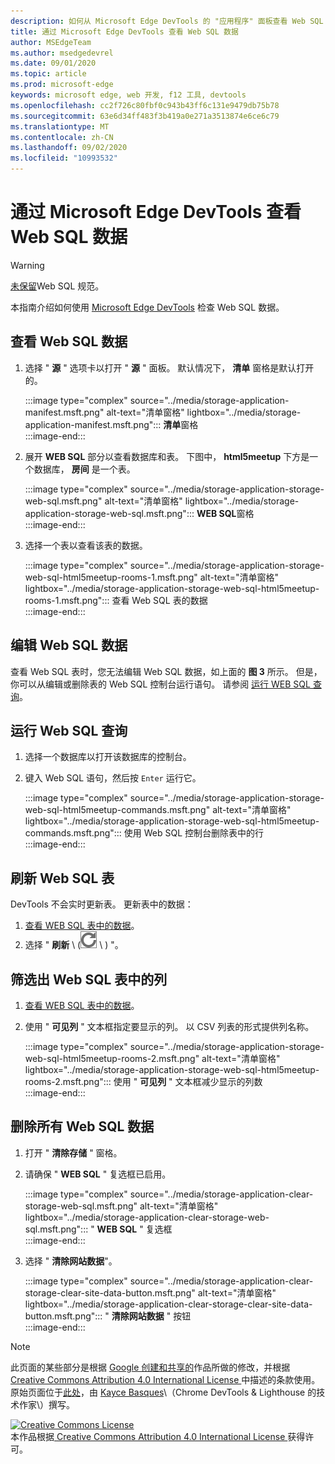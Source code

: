 ```yaml
---
description: 如何从 Microsoft Edge DevTools 的 "应用程序" 面板查看 Web SQL 数据。
title: 通过 Microsoft Edge DevTools 查看 Web SQL 数据
author: MSEdgeTeam
ms.author: msedgedevrel
ms.date: 09/01/2020
ms.topic: article
ms.prod: microsoft-edge
keywords: microsoft edge, web 开发, f12 工具, devtools
ms.openlocfilehash: cc2f726c80fbf0c943b43ff6c131e9479db75b78
ms.sourcegitcommit: 63e6d34ff483f3b419a0e271a3513874e6ce6c79
ms.translationtype: MT
ms.contentlocale: zh-CN
ms.lasthandoff: 09/02/2020
ms.locfileid: "10993532"
---
```

<!-- Copyright Kayce Basques 

   Licensed under the Apache License, Version 2.0 (the "License");
   you may not use this file except in compliance with the License.
   You may obtain a copy of the License at

       https://www.apache.org/licenses/LICENSE-2.0

   Unless required by applicable law or agreed to in writing, software
   distributed under the License is distributed on an "AS IS" BASIS,
   WITHOUT WARRANTIES OR CONDITIONS OF ANY KIND, either express or implied.
   See the License for the specific language governing permissions and
   limitations under the License.  -->





# 通过 Microsoft Edge DevTools 查看 Web SQL 数据   



> [!WARNING]
> [未保留][W3CWebSQLStatus]Web SQL 规范。  

本指南介绍如何使用 [Microsoft Edge DevTools][MicrosoftEdgeDevTools] 检查 Web SQL 数据。  

## 查看 Web SQL 数据   

1.  选择 " **源** " 选项卡以打开 " **源** " 面板。  默认情况下， **清单** 窗格是默认打开的。  
    
    :::image type="complex" source="../media/storage-application-manifest.msft.png" alt-text="清单窗格" lightbox="../media/storage-application-manifest.msft.png":::
       **清单**窗格  
    :::image-end:::  
    
1.  展开 **WEB SQL** 部分以查看数据库和表。  下图中， **html5meetup** 下方是一个数据库， **房间** 是一个表。  
    
    :::image type="complex" source="../media/storage-application-storage-web-sql.msft.png" alt-text="清单窗格" lightbox="../media/storage-application-storage-web-sql.msft.png":::
       **WEB SQL**窗格  
    :::image-end:::  
    
1.  选择一个表以查看该表的数据。  
    
    :::image type="complex" source="../media/storage-application-storage-web-sql-html5meetup-rooms-1.msft.png" alt-text="清单窗格" lightbox="../media/storage-application-storage-web-sql-html5meetup-rooms-1.msft.png":::
       查看 Web SQL 表的数据  
    :::image-end:::  
    
## 编辑 Web SQL 数据   

查看 Web SQL 表时，您无法编辑 Web SQL 数据，如上面的 **图 3** 所示。  但是，你可以从编辑或删除表的 Web SQL 控制台运行语句。  请参阅 [运行 WEB SQL 查询](#run-web-sql-queries)。  

## 运行 Web SQL 查询   

1.  选择一个数据库以打开该数据库的控制台。  
1.  键入 Web SQL 语句，然后按 `Enter` 运行它。  
    
    :::image type="complex" source="../media/storage-application-storage-web-sql-html5meetup-commands.msft.png" alt-text="清单窗格" lightbox="../media/storage-application-storage-web-sql-html5meetup-commands.msft.png":::
       使用 Web SQL 控制台删除表中的行  
    :::image-end:::  
    
## 刷新 Web SQL 表   

DevTools 不会实时更新表。  更新表中的数据：  

1.  [查看 WEB SQL 表中的数据](#view-web-sql-data)。  
1.  选择 " **刷新** \ (![ 刷新 ][ImageRefreshIcon] \ ) "。  
    
## 筛选出 Web SQL 表中的列   

1.  [查看 WEB SQL 表中的数据](#view-web-sql-data)。  
1.  使用 " **可见列** " 文本框指定要显示的列。  以 CSV 列表的形式提供列名称。  
    
    :::image type="complex" source="../media/storage-application-storage-web-sql-html5meetup-rooms-2.msft.png" alt-text="清单窗格" lightbox="../media/storage-application-storage-web-sql-html5meetup-rooms-2.msft.png":::
       使用 " **可见列** " 文本框减少显示的列数  
    :::image-end:::  
    
## 删除所有 Web SQL 数据   

1.  打开 " **清除存储** " 窗格。  
1.  请确保 " **WEB SQL** " 复选框已启用。  
    
    :::image type="complex" source="../media/storage-application-clear-storage-web-sql.msft.png" alt-text="清单窗格" lightbox="../media/storage-application-clear-storage-web-sql.msft.png":::
       " **WEB SQL** " 复选框  
    :::image-end:::  
    
1.  选择 " **清除网站数据**"。  
    
    :::image type="complex" source="../media/storage-application-clear-storage-clear-site-data-button.msft.png" alt-text="清单窗格" lightbox="../media/storage-application-clear-storage-clear-site-data-button.msft.png":::
       " **清除网站数据** " 按钮  
    :::image-end:::  
    
<!--  
 


-->  

<!-- image links -->  

[ImageRefreshIcon]: ../media/refresh-icon.msft.png  

<!-- links -->  

[MicrosoftEdgeDevTools]: ../../devtools-guide-chromium.md "Microsoft Edge (Chromium) 开发工具 |Microsoft 文档"  

[W3CWebSQLStatus]: https://w3.org/TR/webdatabase/#status-of-this-document "Web SQL 数据库 |W3C"  

> [!NOTE]
> 此页面的某些部分是根据 [Google 创建和共享的][GoogleSitePolicies]作品所做的修改，并根据[ Creative Commons Attribution 4.0 International License ][CCA4IL]中描述的条款使用。  
> 原始页面位于[此处](https://developers.google.com/web/tools/chrome-devtools/storage/websql)，由 [Kayce Basques][KayceBasques]\（Chrome DevTools \& Lighthouse 的技术作家\）撰写。  

[![Creative Commons License][CCby4Image]][CCA4IL]  
本作品根据[ Creative Commons Attribution 4.0 International License ][CCA4IL]获得许可。  

[CCA4IL]: https://creativecommons.org/licenses/by/4.0  
[CCby4Image]: https://i.creativecommons.org/l/by/4.0/88x31.png  
[GoogleSitePolicies]: https://developers.google.com/terms/site-policies  
[KayceBasques]: https://developers.google.com/web/resources/contributors/kaycebasques  
